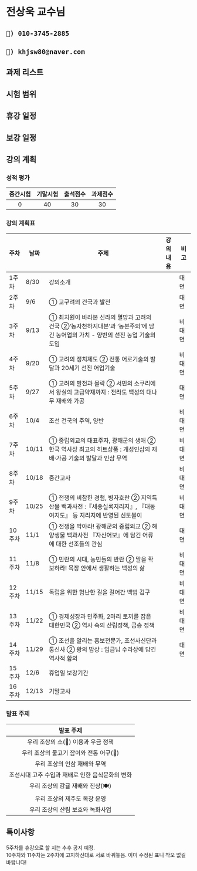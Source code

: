 # 전상욱 교수님

## `📱) 010-3745-2885`    

## `📩) khjsw80@naver.com`     

## 과제 리스트    

## 시험 범위

## 휴강 일정

## 보강 일정

## 강의 계획

### 성적 평가 
|중간시험|기말시험|출석점수|과제점수|
|:---:|:---:|:-----:|:--------:|
|0|40|30|30|

### 강의 계획표

|주차|날짜|주제|강의내용|비고|
|:---|---|-----|--------|-------|
|1주차|8/30|강의소개||대면|
|2주차|9/6|① 고구려의 건국과 발전||대면|
|3주차|9/13|① 최치원이 바라본 신라의 멸망과 고려의 건국 ②‘농자천하지대본’과 ‘농본주의’에 담긴 농어업의 가치 - 양반의 선진 농업 기술의 도입||비대면|
|4주차|9/20|① 고려의 정치제도 ② 전통 어로기술의 발달과 20세기 선진 어업기술 ||비대면|
|5주차|9/27|① 고려의 발전과 몰락 ② 서민의 소쿠리에서 왕실의 고급약재까지 : 전라도 백성의 대나무 재배와 가공||대면|
|6주차|10/4|조선 건국의 주역, 양반||비대면|
|7주차|10/11|① 중립외교의 대표주자, 광해군의 생애 ② 한국 역사상 최고의 히트상품 : 개성인삼의 재배·가공 기술의 발달과 인삼 무역||비대면|
|8주차|10/18|중간고사||비대면|
|9주차|10/25|① 전쟁의 비참한 경험, 병자호란 ② 지역특산물 백과사전 :『세종실록지리지』, 『대동여지도』 등 지리지에 반영된 신토불이||비대면|
|10주차|11/1|① 전쟁을 막아라! 광해군의 중립외교 ② 해양생물 백과사전 『자산어보』에 담긴 어류에 대한 선조들의 관심||대면|
|11주차|11/8|① 민란의 시대, 농민들의 반란 ② 말을 확보하라! 목장 안에서 생활하는 백성의 삶||비대면|
|12주차|11/15|독립을 위한 험난한 길을 걸어간 백범 김구||비대면|
|13주차|11/22|① 경제성장과 민주화, 2마리 토끼를 잡은 대한민국 ② 역사 속의 산림정책, 금송 정책||비대면|
|14주차|11/29|① 조선을 알리는 홍보전문가, 조선사신단과 통신사 ② 왕의 밥상 : 임금님 수라상에 담긴 역사적 함의 ||대면|
|15주차|12/6|휴업일 보강기간||
|16주차|12/13|기말고사|||

### 발표 주제

|발표 주제|
|:---:|
|우리 조상의 소(🐂) 이용과 우금 정책|
|우리 조상의 물고기 잡이와 전통 어구(🥍)|
|우리 조상의 인삼 재배와 무역|
|조선시대 고추 수입과 재배로 인한 음식문화의 변화|
|우리 조상의 감귤 재배와 진상(🍽)|
|우리 조상의 제주도 목장 운영|
|우리 조상의 산림 보호와 녹화사업|


## 특이사항
5주차를 휴강으로 할 지는 추후 공지 예정.    
10주차와 11주차는 2주차에 고지하신대로 서로 바꿔놓음. 이미 수정된 표니 착오 없길 바랍니다!    


